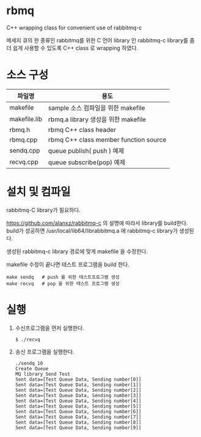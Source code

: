 # rbmq
C++ wrapping class for convenient use of  rabbitmq-c

메세지 큐의 한 종류인 rabbitmq를 위한   C 언어 library 인   rabbitmq-c  library를  좀더 쉽게 사용할 수 있도록 C++ class 로 wrapping 하였다.


# 소스 구성

| 파일명       | 용도                                  |
| ------------ | ------------------------------------- |
| makefile     | sample 소스 컴파일을 위한 makefile    |
| makefile.lib | rbmq.a library 생성을 위한 makefile   |
| rbmq.h       | rbmq C++ class  header                |
| rbmq.cpp     | rbmq C++ class member function source |
| sendq.cpp    | queue publish( push ) 예제            |
| recvq.cpp    | queue subscribe(pop) 예제             |



# 설치 및 컴파일

rabbitmq-C library가 필요하다. 

https://github.com/alanxz/rabbitmq-c  의 설명에 따라서  library를 build한다.  build가 성공하면 /usr/local/lib64/librabbitmq.a 에   rabbitmq-c library가 생성된다.

생성된 rabbitmq-c library 경로에 맞게 makefile 을 수정한다.

makefile  수정이 끝나면  테스트 프로그램을 build 한다.

```
make sendq   # push 를 위한 테스트프로그램 생성
make recvq   # pop 을 위한 테스트 프로그램 생성
```



# 실행

1. 수신프로그램을 먼저 실행한다.

   ```
   $ ./recvq
   ```

2. 송신 프로그램을 실행한다.

   ```
   ./sendq 10
   Create Queue
   MQ library Send Test
   Sent data=[Test Queue Data, Sending number[0]]
   Sent data=[Test Queue Data, Sending number[1]]
   Sent data=[Test Queue Data, Sending number[2]]
   Sent data=[Test Queue Data, Sending number[3]]
   Sent data=[Test Queue Data, Sending number[4]]
   Sent data=[Test Queue Data, Sending number[5]]
   Sent data=[Test Queue Data, Sending number[6]]
   Sent data=[Test Queue Data, Sending number[7]]
   Sent data=[Test Queue Data, Sending number[8]]
   Sent data=[Test Queue Data, Sending number[9]]
   ```


